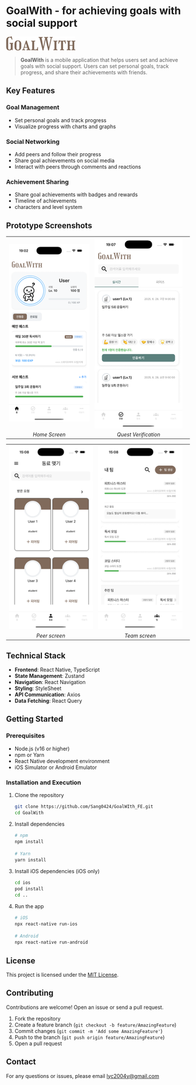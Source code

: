 # GoalWith - for achieving goals with social support

![GoalWith Logo](src/assets/images/Logo.png) <!-- Add your logo path here -->

> **GoalWith** is a mobile application that helps users set and achieve goals with social support. Users can set personal goals, track progress, and share their achievements with friends.

## Key Features

### Goal Management

- Set personal goals and track progress
- Visualize progress with charts and graphs

### Social Networking

- Add peers and follow their progress
- Share goal achievements on social media
- Interact with peers through comments and reactions

### Achievement Sharing

- Share goal achievements with badges and rewards
- Timeline of achievements
- characters and level system

## Prototype Screenshots

|                                                     |                                                            |     |
| :-------------------------------------------------: | :--------------------------------------------------------: | :-: |
| ![Screen 1](/src/assets/screenshot/Home_screen.png) | ![Screen 2](/src/assets/screenshot/Quest_verification.png) |
|                    _Home Screen_                    |                    _Quest Verification_                    |

|                                                     |                                                     |     |
| :-------------------------------------------------: | :-------------------------------------------------: | :-: |
| ![Screen 5](/src/assets/screenshot/Peer_screen.png) | ![Screen 6](/src/assets/screenshot/Team_screen.png) |
|                    _Peer screen_                    |                    _Team screen_                    |

## Technical Stack

- **Frontend**: React Native, TypeScript
- **State Management**: Zustand
- **Navigation**: React Navigation
- **Styling**: StyleSheet
- **API Communication**: Axios
- **Data Fetching**: React Query

## Getting Started

### Prerequisites

- Node.js (v16 or higher)
- npm or Yarn
- React Native development environment
- iOS Simulator or Android Emulator

### Installation and Execution

1. Clone the repository

   ```bash
   git clone https://github.com/Sang0424/GoalWIth_FE.git
   cd GoalWith
   ```

2. Install dependencies

   ```bash
   # npm
   npm install

   # Yarn
   yarn install
   ```

3. Install iOS dependencies (iOS only)

   ```bash
   cd ios
   pod install
   cd ..
   ```

4. Run the app

   ```bash
   # iOS
   npx react-native run-ios

   # Android
   npx react-native run-android
   ```

## License

This project is licensed under the [MIT License](LICENSE).

## Contributing

Contributions are welcome! Open an issue or send a pull request.

1. Fork the repository
2. Create a feature branch (`git checkout -b feature/AmazingFeature`)
3. Commit changes (`git commit -m 'Add some AmazingFeature'`)
4. Push to the branch (`git push origin feature/AmazingFeature`)
5. Open a pull request

## Contact

For any questions or issues, please email [lyc2004y@gmail.com](mailto:lyc2004y@gmail.com)
